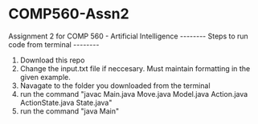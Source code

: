 # COMP560-Assn2
Assignment 2 for COMP 560 - Artificial Intelligence
-------- Steps to run code from terminal --------
1. Download this repo
2. Change the input.txt file if neccesary. Must maintain formatting in the given example.
3. Navagate to the folder you downloaded from the terminal
4. run the command "javac Main.java Move.java Model.java Action.java ActionState.java State.java"
5. run the command "java Main"
